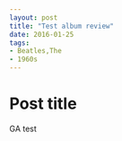 ```yaml
---
layout: post
title: "Test album review"
date: 2016-01-25
tags: 
- Beatles,The
- 1960s
---
```

<h1>Post title</h1>
<p>GA test</p>
